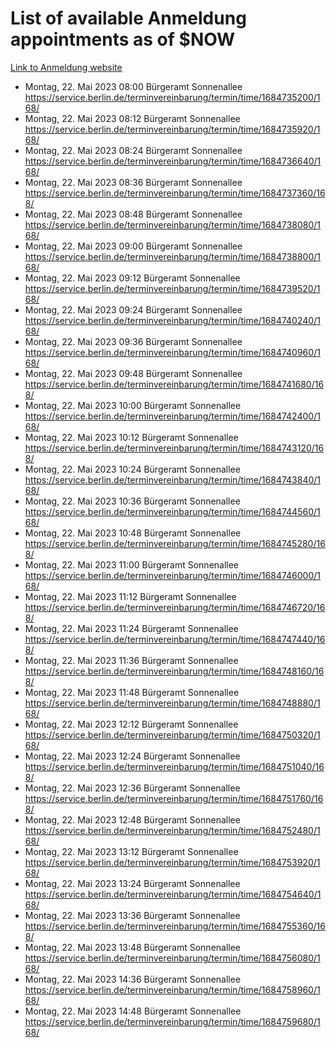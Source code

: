 # List of available Anmeldung appointments as of $NOW
[Link to Anmeldung website](https://service.berlin.de/terminvereinbarung/termin/tag.php?termin=1&anliegen[]=120686&dienstleisterlist=122210,122217,327316,122219,327312,122227,327314,122231,327346,122243,327348,122254,122252,329742,122260,329745,122262,329748,122271,327278,122273,327274,122277,327276,330436,122280,327294,122282,327290,122284,327292,122291,327270,122285,327266,122286,327264,122296,327268,150230,329760,122297,327286,122294,327284,122312,329763,122314,329775,122304,327330,122311,327334,122309,327332,317869,122281,327352,122279,329772,122283,122276,327324,122274,327326,122267,329766,122246,327318,122251,327320,122257,327322,122208,327298,122226,327300&herkunft=http%3A%2F%2Fservice.berlin.de%2Fdienstleistung%2F120686%2F)
- Montag, 22. Mai 2023 08:00 Bürgeramt Sonnenallee https://service.berlin.de/terminvereinbarung/termin/time/1684735200/168/
- Montag, 22. Mai 2023 08:12 Bürgeramt Sonnenallee https://service.berlin.de/terminvereinbarung/termin/time/1684735920/168/
- Montag, 22. Mai 2023 08:24 Bürgeramt Sonnenallee https://service.berlin.de/terminvereinbarung/termin/time/1684736640/168/
- Montag, 22. Mai 2023 08:36 Bürgeramt Sonnenallee https://service.berlin.de/terminvereinbarung/termin/time/1684737360/168/
- Montag, 22. Mai 2023 08:48 Bürgeramt Sonnenallee https://service.berlin.de/terminvereinbarung/termin/time/1684738080/168/
- Montag, 22. Mai 2023 09:00 Bürgeramt Sonnenallee https://service.berlin.de/terminvereinbarung/termin/time/1684738800/168/
- Montag, 22. Mai 2023 09:12 Bürgeramt Sonnenallee https://service.berlin.de/terminvereinbarung/termin/time/1684739520/168/
- Montag, 22. Mai 2023 09:24 Bürgeramt Sonnenallee https://service.berlin.de/terminvereinbarung/termin/time/1684740240/168/
- Montag, 22. Mai 2023 09:36 Bürgeramt Sonnenallee https://service.berlin.de/terminvereinbarung/termin/time/1684740960/168/
- Montag, 22. Mai 2023 09:48 Bürgeramt Sonnenallee https://service.berlin.de/terminvereinbarung/termin/time/1684741680/168/
- Montag, 22. Mai 2023 10:00 Bürgeramt Sonnenallee https://service.berlin.de/terminvereinbarung/termin/time/1684742400/168/
- Montag, 22. Mai 2023 10:12 Bürgeramt Sonnenallee https://service.berlin.de/terminvereinbarung/termin/time/1684743120/168/
- Montag, 22. Mai 2023 10:24 Bürgeramt Sonnenallee https://service.berlin.de/terminvereinbarung/termin/time/1684743840/168/
- Montag, 22. Mai 2023 10:36 Bürgeramt Sonnenallee https://service.berlin.de/terminvereinbarung/termin/time/1684744560/168/
- Montag, 22. Mai 2023 10:48 Bürgeramt Sonnenallee https://service.berlin.de/terminvereinbarung/termin/time/1684745280/168/
- Montag, 22. Mai 2023 11:00 Bürgeramt Sonnenallee https://service.berlin.de/terminvereinbarung/termin/time/1684746000/168/
- Montag, 22. Mai 2023 11:12 Bürgeramt Sonnenallee https://service.berlin.de/terminvereinbarung/termin/time/1684746720/168/
- Montag, 22. Mai 2023 11:24 Bürgeramt Sonnenallee https://service.berlin.de/terminvereinbarung/termin/time/1684747440/168/
- Montag, 22. Mai 2023 11:36 Bürgeramt Sonnenallee https://service.berlin.de/terminvereinbarung/termin/time/1684748160/168/
- Montag, 22. Mai 2023 11:48 Bürgeramt Sonnenallee https://service.berlin.de/terminvereinbarung/termin/time/1684748880/168/
- Montag, 22. Mai 2023 12:12 Bürgeramt Sonnenallee https://service.berlin.de/terminvereinbarung/termin/time/1684750320/168/
- Montag, 22. Mai 2023 12:24 Bürgeramt Sonnenallee https://service.berlin.de/terminvereinbarung/termin/time/1684751040/168/
- Montag, 22. Mai 2023 12:36 Bürgeramt Sonnenallee https://service.berlin.de/terminvereinbarung/termin/time/1684751760/168/
- Montag, 22. Mai 2023 12:48 Bürgeramt Sonnenallee https://service.berlin.de/terminvereinbarung/termin/time/1684752480/168/
- Montag, 22. Mai 2023 13:12 Bürgeramt Sonnenallee https://service.berlin.de/terminvereinbarung/termin/time/1684753920/168/
- Montag, 22. Mai 2023 13:24 Bürgeramt Sonnenallee https://service.berlin.de/terminvereinbarung/termin/time/1684754640/168/
- Montag, 22. Mai 2023 13:36 Bürgeramt Sonnenallee https://service.berlin.de/terminvereinbarung/termin/time/1684755360/168/
- Montag, 22. Mai 2023 13:48 Bürgeramt Sonnenallee https://service.berlin.de/terminvereinbarung/termin/time/1684756080/168/
- Montag, 22. Mai 2023 14:36 Bürgeramt Sonnenallee https://service.berlin.de/terminvereinbarung/termin/time/1684758960/168/
- Montag, 22. Mai 2023 14:48 Bürgeramt Sonnenallee https://service.berlin.de/terminvereinbarung/termin/time/1684759680/168/
